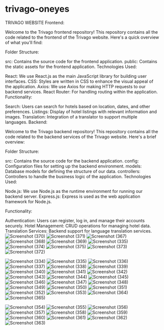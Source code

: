 # trivago-oneyes


TRIVAGO WEBSITE
Frontend:

Welcome to the Trivago frontend repository! This repository contains all the code related to the frontend of the Trivago website. Here's a quick overview of what you'll find:

Folder Structure:

src: Contains the source code for the frontend application.
public: Contains the static assets for the frontend application.
Technologies Used:

React: We use React.js as the main JavaScript library for building user interfaces.
CSS: Styles are written in CSS to enhance the visual appeal of the application.
Axios: We use Axios for making HTTP requests to our backend services.
React Router: For handling routing within the application.
Functionality:

Search: Users can search for hotels based on location, dates, and other preferences.
Listings: Display of hotel listings with relevant information and images.
Translation: Integration of a translator to support multiple languages.
Backend:

Welcome to the Trivago backend repository! This repository contains all the code related to the backend services of the Trivago website. Here's a brief overview:

Folder Structure:

src: Contains the source code for the backend application.
config: Configuration files for setting up the backend environment.
models: Database models for defining the structure of our data.
controllers: Controllers to handle the business logic of the application.
Technologies Used:

Node.js: We use Node.js as the runtime environment for running our backend server.
Express.js: Express is used as the web application framework for Node.js.

Functionality:

Authentication: Users can register, log in, and manage their accounts securely.
Hotel Management: CRUD operations for managing hotel data.
Translation Services: Backend support for language translation services.
![Screenshot (370)](https://github.com/MadhuViswa23/trivago-oneyes/assets/139744636/1d9a664d-6994-4d1c-999b-29ce4ecc2a6a)
![Screenshot (371)](https://github.com/MadhuViswa23/trivago-oneyes/assets/139744636/ec51647c-243c-4336-bd09-1edd702d2c9c)
![Screenshot (367)](https://github.com/MadhuViswa23/trivago-oneyes/assets/139744636/c1f0e565-919e-4d77-9867-70d9293f4140)
![Screenshot (368)](https://github.com/MadhuViswa23/trivago-oneyes/assets/139744636/a634d012-fef8-4e9f-876e-c03ca4ff83c7)
![Screenshot (369)](https://github.com/MadhuViswa23/trivago-oneyes/assets/139744636/864f17ba-9561-4939-9dc5-e051c628632f)
![Screenshot (335)](https://github.com/MadhuViswa23/versel-trivago/assets/139744636/2cefe18e-9fdf-48c9-a745-54becb3a2c80)
![Screenshot (374)](https://github.com/MadhuViswa23/trivago-oneyes/assets/139744636/cfd84727-6a94-4e26-a452-91e4dfe57d22)
![Screenshot (375)](https://github.com/MadhuViswa23/trivago-oneyes/assets/139744636/4e980ad2-01bf-4854-a624-bbcf6ea07ed8)
![Screenshot (373)](https://github.com/MadhuViswa23/trivago-oneyes/assets/139744636/62bcfe30-936b-4a2f-b79f-af8c641eb311)
![Screenshot (372)](https://github.com/MadhuViswa23/trivago-oneyes/assets/139744636/ef6d5a01-8af1-4c71-81a7-dffd0ec5558e)


![Screenshot (334)](https://github.com/MadhuViswa23/versel-trivago/assets/139744636/b5476b7d-aef5-463d-a875-016b15a6cdc9)
![Screenshot (335)](https://github.com/MadhuViswa23/versel-trivago/assets/139744636/c13f58d7-eed3-4882-a3fe-e718b6c64fc0)
![Screenshot (336)](https://github.com/MadhuViswa23/versel-trivago/assets/139744636/d702cad5-cfbe-44d4-8581-33a42f75ce7d)
![Screenshot (337)](https://github.com/MadhuViswa23/versel-trivago/assets/139744636/4578cd47-3c70-4d0e-9bb3-775c1dc7ac32)
![Screenshot (338)](https://github.com/MadhuViswa23/versel-trivago/assets/139744636/4f2ab37a-9d3c-4040-b7ef-8f09a4727af1)
![Screenshot (339)](https://github.com/MadhuViswa23/versel-trivago/assets/139744636/e9814eb4-a927-4f4d-a04e-9abf3e3842a2)
![Screenshot (340)](https://github.com/MadhuViswa23/versel-trivago/assets/139744636/c60ca6d0-b67b-48bf-8d08-69c2c7472c0b)
![Screenshot (341)](https://github.com/MadhuViswa23/versel-trivago/assets/139744636/5db926a2-0de8-490a-8f4d-a40ef9de5ec4)
![Screenshot (342)](https://github.com/MadhuViswa23/versel-trivago/assets/139744636/1270441c-d5ab-4899-b28d-901492ea25a6)
![Screenshot (343)](https://github.com/MadhuViswa23/versel-trivago/assets/139744636/92656892-5ca0-48be-8fd9-5b5b99f65fb6)
![Screenshot (344)](https://github.com/MadhuViswa23/versel-trivago/assets/139744636/67794905-fd75-4f93-b8a2-836d36898221)
![Screenshot (345)](https://github.com/MadhuViswa23/versel-trivago/assets/139744636/07723f6b-ea2d-418e-b64f-1f200db69f7d)
![Screenshot (346)](https://github.com/MadhuViswa23/versel-trivago/assets/139744636/ff3d69a4-e68e-4110-891e-8340b491c5ec)
![Screenshot (347)](https://github.com/MadhuViswa23/versel-trivago/assets/139744636/b912f69c-ed89-4b84-870f-63cdaf1fa49f)
![Screenshot (348)](https://github.com/MadhuViswa23/versel-trivago/assets/139744636/333b745a-9f75-4b27-9a3c-311ecf8c2f8e)
![Screenshot (349)](https://github.com/MadhuViswa23/versel-trivago/assets/139744636/a72a958d-6944-4752-bed0-486e795a7bab)
![Screenshot (350)](https://github.com/MadhuViswa23/versel-trivago/assets/139744636/d4ab88b9-5b0f-4570-a8a9-3df433554c8d)
![Screenshot (351)](https://github.com/MadhuViswa23/versel-trivago/assets/139744636/864ded37-7112-4cdb-b8de-0d429f067308)
![Screenshot (352)](https://github.com/MadhuViswa23/versel-trivago/assets/139744636/c2022b6b-5b68-4f98-a6f4-6d6ec8b89da0)
![Screenshot (353)](https://github.com/MadhuViswa23/versel-trivago/assets/139744636/8c4a381a-ee2d-4a72-9cfb-cd464314ec2a)
![Screenshot (364)](https://github.com/MadhuViswa23/versel-trivago/assets/139744636/aade88c2-f75c-40ca-bee8-12c5b80d01e7)
![Screenshot (365)](https://github.com/MadhuViswa23/versel-trivago/assets/139744636/220727b3-58f9-4b65-bd85-614df73d9262)

![Screenshot (354)](https://github.com/MadhuViswa23/versel-trivago/assets/139744636/c8dcfe37-46b9-4761-a7f5-2542d1cf5a86)
![Screenshot (355)](https://github.com/MadhuViswa23/versel-trivago/assets/139744636/9ff4922b-6df4-4c6a-b819-4be457dd5cf7)
![Screenshot (356)](https://github.com/MadhuViswa23/versel-trivago/assets/139744636/26e5364b-0588-421f-b5b4-f1eaccf3c175)
![Screenshot (357)](https://github.com/MadhuViswa23/versel-trivago/assets/139744636/9c26b790-652f-44b7-a118-290edfbfd4c8)
![Screenshot (358)](https://github.com/MadhuViswa23/versel-trivago/assets/139744636/2563d074-1b7d-463a-80d1-465bef8a188a)
![Screenshot (359)](https://github.com/MadhuViswa23/versel-trivago/assets/139744636/d4c11e18-38e4-450d-914d-dbf729f0dd12)
![Screenshot (360)](https://github.com/MadhuViswa23/versel-trivago/assets/139744636/77bb7f1e-8f37-4c63-a530-983d76a3e567)
![Screenshot (361)](https://github.com/MadhuViswa23/versel-trivago/assets/139744636/81ac65a3-e9a0-445d-9db7-94e732465bf6)
![Screenshot (362)](https://github.com/MadhuViswa23/versel-trivago/assets/139744636/00ca5785-1e84-4a41-95de-f0defbd93850)
![Screenshot (363)](https://github.com/MadhuViswa23/versel-trivago/assets/139744636/d4f9f1f9-c76f-4a38-aa84-6d828fd48196)
